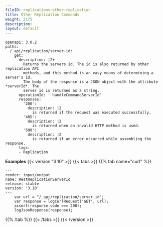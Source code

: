 ```yaml
---
fileID: replications-other-replication
title: Other Replication Commands
weight: 2175
description: 
layout: default
---
```

<!-- arangod/RestHandler/RestReplicationHandler.cpp -->
```http-spec
openapi: 3.0.2
paths:
  /_api/replication/server-id:
    get:
      description: |2+
        Returns the servers id. The id is also returned by other replication API
        methods, and this method is an easy means of determining a server's id.
        The body of the response is a JSON object with the attribute *serverId*. The
        server id is returned as a string.
      operationId: ' handleCommandServerId'
      responses:
        '200':
          description: |2
            is returned if the request was executed successfully.
        '405':
          description: |2
            is returned when an invalid HTTP method is used.
        '500':
          description: |2
            is returned if an error occurred while assembling the response.
      tags:
      - Replication
```

**Examples**
{{< version "3.10" >}}
{{< tabs >}}
{{% tab name="curl" %}}
```curl
---
render: input/output
name: RestReplicationServerId
release: stable
version: '3.10'
---
    var url = "/_api/replication/server-id";
    var response = logCurlRequest('GET', url);
    assert(response.code === 200);
    logJsonResponse(response);
```
{{% /tab %}}
{{< /tabs >}}
{{< /version >}}


